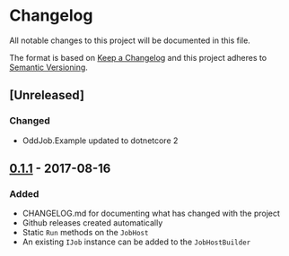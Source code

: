 # Changelog

All notable changes to this project will be documented in this file.

The format is based on [Keep a Changelog](http://keepachangelog.com/en/1.0.0/)
and this project adheres to [Semantic Versioning](http://semver.org/spec/v2.0.0.html).

## [Unreleased]

### Changed
- OddJob.Example updated to dotnetcore 2

## [0.1.1](#0.1.1) - 2017-08-16

### Added
- CHANGELOG.md for documenting what has changed with the project
- Github releases created automatically
- Static `Run` methods on the `JobHost`
- An existing `IJob` instance can be added to the `JobHostBuilder`
